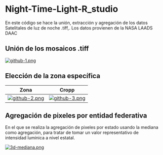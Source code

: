 # Night-Time-Light-R_studio
En este código se hace la unión, extracción y agregación de los datos Satelitales de luz de noche .tiff,. Los datos provienen de la NASA LAADS DAAC

## Unión de los mosaicos .tiff 
[![github-1.png](https://i.postimg.cc/FzgG4Sdj/github-1.png)](https://postimg.cc/Cn5bCz41)

## Elección de la zona específica 

| Zona | Cropp |
| ------------- | ------------- |
| [![github-2.png](https://i.postimg.cc/158cBbMG/github-2.png)](https://postimg.cc/VdcCLGxv)  | [![github-3.png](https://i.postimg.cc/R0SdzdwG/github-3.png)](https://postimg.cc/hXYTL9y7)  |

## Agregación de pixeles por entidad federativa
En el que se realiza la agregación de pixeles por estado usando la mediana como agregación, para tratar de tomar un valor representativo de intensidad luminica a nivel estatal.

[![3d-mediana.png](https://i.postimg.cc/9Q8RrYvL/3d-mediana.png)](https://postimg.cc/G4DhfG3D)
